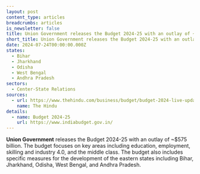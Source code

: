 ```yaml
---
layout: post
content_type: articles
breadcrumbs: articles
is_newsletter: false
title: Union Government releases the Budget 2024-25 with an outlay of ~$575 billion
short_title: Union Government releases the Budget 2024-25 with an outlay of ~$575 billion
date: 2024-07-24T00:00:00.000Z
states:
  - Bihar
  - Jharkhand
  - Odisha
  - West Bengal
  - Andhra Pradesh
sectors:
  - Center-State Relations
sources:
  - url: https://www.thehindu.com/business/budget/budget-2024-live-updates-nirmala-sitharaman-union-budget-highlights/article68433121.ece
    name: The Hindu
details:
  - name: Budget 2024-25
    url: https://www.indiabudget.gov.in/
---
```

**Union Government** releases the Budget 2024-25 with an outlay of ~$575 billion. The budget focuses on key areas including education, employment, skilling and industry 4.0, and the middle class. The budget also includes specific measures for the development of the eastern states including Bihar, Jharkhand, Odisha, West Bengal, and Andhra Pradesh.
